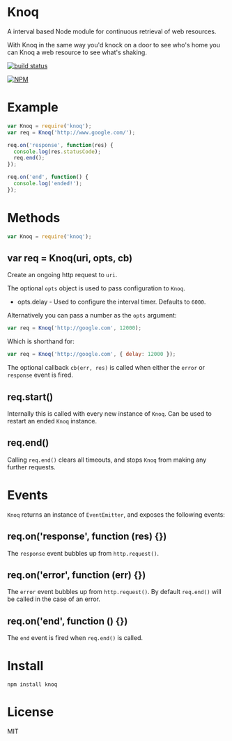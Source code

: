 # Knoq

A interval based Node module for continuous retrieval of web resources.

With Knoq in the same way you'd knock on a door
to see who's home you can Knoq a web resource to
see what's shaking.

[![build status](https://secure.travis-ci.org/joshgillies/node-knoq.svg)](http://travis-ci.org/joshgillies/node-knoq)

[![NPM](https://nodei.co/npm/knoq.png?downloads=true&stars=true)](https://nodei.co/npm/knoq/)

# Example

```javascript
var Knoq = require('knoq');
var req = Knoq('http://www.google.com/');

req.on('response', function(res) {
  console.log(res.statusCode);
  req.end();
});

req.on('end', function() {
  console.log('ended!');
});
```

# Methods

```javascript
var Knoq = require('knoq');
```

## var req = Knoq(uri, opts, cb)

Create an ongoing http request to `uri`.

The optional `opts` object is used to pass configuration to `Knoq`.

 * opts.delay - Used to configure the interval timer. Defaults to `6000`.

Alternatively you can pass a number as the `opts` argument:

```javascript
var req = Knoq('http://google.com', 12000);
```

Which is shorthand for:

```javascript
var req = Knoq('http://google.com', { delay: 12000 });
```

The optional callback `cb(err, res)` is called when either the `error` or `response` event is fired.

## req.start()

Internally this is called with every new instance of `Knoq`.
Can be used to restart an ended `Knoq` instance.

## req.end()

Calling `req.end()` clears all timeouts, and stops `Knoq` from making any further requests.

# Events

`Knoq` returns an instance of `EventEmitter`, and exposes the following events:

## req.on('response', function (res) {})

The `response` event bubbles up from `http.request()`.

## req.on('error', function (err) {})

The `error` event bubbles up from `http.request()`.
By default `req.end()` will be called in the case of an error.

## req.on('end', function () {})

The `end` event is fired when `req.end()` is called.

# Install

`npm install knoq`

# License

MIT

